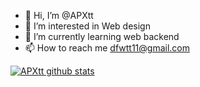 - 👋 Hi, I’m @APXtt
- 👀 I’m interested in Web design
- 🌱 I’m currently learning web backend
- 📫 How to reach me dfwtt11@gmail.com

[![APXtt github stats](https://github-readme-stats.vercel.app/api?username=APXtt)](https://github.com/anuraghazra/github-readme-stats)
